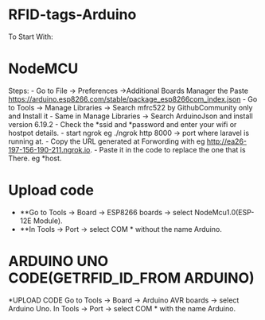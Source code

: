 # RFID-tags-Arduino
To Start With:
# NodeMCU
 Steps:
    - Go to File -> Preferences ->Additional Boards Manager the Paste
        https://arduino.esp8266.com/stable/package_esp8266com_index.json
    - Go to Tools -> Manage Libraries -> Search mfrc522 by GithubCommunity only and Install it
    - Same in Manage Libraries -> Search ArduinoJson and install version 6.19.2
    - Check the *ssid and *password and enter your wifi or hostpot details.
    - start ngrok eg ./ngrok http 8000 -> port where laravel is running at.
    - Copy the URL generated at Forwording with eg http://ea26-197-156-190-211.ngrok.io.
    - Paste it in the code to replace the one that is There. eg *host.
 # Upload code
   - **Go to Tools -> Board -> ESP8266 boards -> select NodeMcu1.0(ESP-12E Module).
   - **In Tools -> Port -> select COM * without the name Arduino.
   
 # ARDUINO UNO CODE(GETRFID_ID_FROM ARDUINO)
  *UPLOAD CODE
      Go to Tools -> Board -> Arduino AVR boards -> select Arduino Uno.
      In Tools -> Port -> select COM * with the name Arduino.
 
